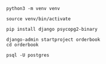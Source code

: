 ```
python3 -m venv venv
```

```
source venv/bin/activate 
```

```
pip install django psycopg2-binary

```

```
django-admin startproject orderbook
cd orderbook

```

```
psql -U postgres

```